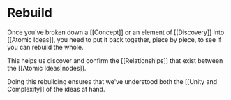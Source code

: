 # Rebuild
Once you've broken down a [[Concept]] or an element of [[Discovery]] into [[Atomic Ideas]], you need to put it back together, piece by piece, to see if you can rebuild the whole.

This helps us discover and confirm the [[Relationships]] that exist between the [[Atomic Ideas|nodes]].

Doing this rebuilding ensures that we've understood both the [[Unity and Complexity]] of the ideas at hand.